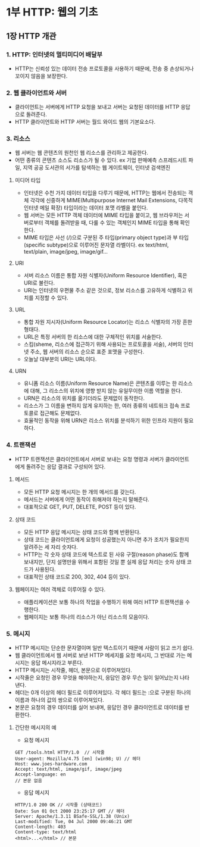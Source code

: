 # 1부 HTTP: 웹의 기초

## 1장 HTTP 개관

### 1. HTTP: 인터넷의 멀티미디어 배달부

- HTTP는 신뢰성 있는 데이터 전송 프로토콜을 사용하기 때문에, 전송 중 손상되거나 꼬이지 않음을 보장한다.

### 2. 웹 클라이언트와 서버

- 클라이언트는 서버에게 HTTP 요청을 보내고 서버는 요청된 데이터를 HTTP 응답으로 돌려준다.
- HTTP 클라이언트와 HTTP 서버는 월드 와이드 웹의 기본요소다.

### 3. 리소스

- 웹 서버는 웹 콘텐츠의 원천인 웹 리소스를 관리하고 제공한다.
- 어떤 종류의 콘텐츠 소스도 리소스가 될 수 있다. ex 기업 판매예측 스프레드시트 파일, 지역 공공 도서관의 서가를 탐색하는 웹 게이트웨이, 인터넷 검색엔진

1. 미디어 타입

   - 인터넷은 수천 가지 데이터 타입을 다루기 때문에, HTTP는 웹에서 전송되는 객체 각각에 신중하게 MIME(Multipurpose Internet Mail Extensions, 다목적 인터넷 메일 확장) 타입이라는 데이터 포맷 라벨을 붙인다.
   - 웹 서버는 모든 HTTP 객체 데이터에 MIME 타입을 붙이고, 웹 브라우저는 서버로부터 객체를 돌려받을 때, 다룰 수 있는 객체인지 MIME 타입을 통해 확인한다.
   - MIME 타입은 사선 (/)으로 구분된 주 타입(primary object type)과 부 타입(specific subtype)으로 이루어진 문자열 라벨이다. ex text/html, text/plain, image/jpeg, image/gif...

2. URI

   - 서버 리소스 이름은 통합 자원 식별자(Uniform Resource Identifier), 혹은 URI로 불린다.
   - URI는 인터넷의 우편물 주소 같은 것으로, 정보 리소스를 고유하게 식별하고 위치를 지정할 수 있다.

3. URL

   - 통합 자원 지시자(Uniform Resource Locator)는 리소스 식별자의 가장 흔한 형태다.
   - URL은 특정 서버의 한 리소스에 대한 구체적인 위치를 서술한다.
   - 스킴(sheme, 리소스에 접근하기 위해 사용되는 프로토콜을 서술), 서버의 인터넷 주소, 웹 서버의 리소스 순으로 표준 포맷을 구성한다.
   - 오늘날 대부분의 URI는 URL이다.

4. URN

   - 유니폼 리소스 이름(Uniform Resource Name)은 콘텐츠를 이루는 한 리소스에 대해, 그 리소스의 위치에 영향 받지 않는 유일무이한 이름 역할을 한다.
   - URN은 리소스의 위치를 옮기더라도 문제없이 동작한다.
   - 리소스가 그 이름을 변하지 않게 유지하는 한, 여러 종류의 네트워크 접속 프로토콜로 접근해도 문제없다.
   - 효율적인 동작을 위해 URN은 리소스 위치를 분석하기 위한 인프라 지원이 필요하다.

### 4. 트랜잭션

- HTTP 트랜잭션은 클라이언트에서 서버로 보내는 요청 명령과 서버가 클라이언트에게 돌려주는 응답 결과로 구성되어 있다.

1. 메서드

   - 모든 HTTP 요청 메시지는 한 개의 메서드를 갖는다.
   - 메서드는 서버에게 어떤 동작이 취해져야 하는지 말해준다.
   - 대표적으로 GET, PUT, DELETE, POST 등이 있다.

2. 상태 코드

   - 모든 HTTP 응답 메시지는 상태 코드와 함께 반환된다.
   - 상태 코드는 클라이언트에게 요청이 성공했는지 아니면 추가 조치가 필요한지 알려주는 세 자리 숫자다.
   - HTTP는 각 숫자 상태 코드에 텍스트로 된 사유 구절(reason phase)도 함께 보내지만, 단지 설명만을 위해서 포함된 것일 뿐 실제 응답 처리는 숫자 상태 코드가 사용된다.
   - 대표적인 상태 코드로 200, 302, 404 등이 있다.

3. 웹페이지는 여러 객체로 이루어질 수 있다.

   - 애플리케이션은 보통 하나의 작업을 수행하기 위해 여러 HTTP 트랜잭션을 수행한다.
   - 웹페이지는 보통 하나의 리소스가 아닌 리소스의 모음이다.

### 5. 메시지

- HTTP 메시지는 단순한 문자열이며 일반 텍스트이기 때문에 사람이 읽고 쓰기 쉽다.
- 웹 클라이언트에서 웹 서버로 보낸 HTTP 메세지를 요청 메시지, 그 반대로 가는 메시지는 응답 메시지라고 부른다.
- HTTP 메시지는 시작줄, 헤더, 본문으로 이루어져있다.
- 시작줄은 요청인 경우 무엇을 해야하는지, 응답인 경우 무슨 일이 일어났는지 나타낸다.
- 헤더는 0개 이상의 헤더 필드로 이루어져있다. 각 헤더 필드는 :으로 구분된 하나의 이름과 하나의 값의 쌍으로 이루어져있다.
- 본문은 요청의 경우 데이터를 실어 보내며, 응답인 경우 클라이언트로 데이터를 반환한다.

1. 간단한 메시지의 예

   - 요청 메시지

   ```
   GET /tools.html HTTP/1.0  // 시작줄
   User-agent: Mozilla/4.75 [en] (win98; U) // 헤더
   Host: www.joes-hardware.com
   Accept: text/html, image/gif, image/jpeg
   Accept-language: en
   // 본문 없음
   ```

   - 응답 메시지

   ```
   HTTP/1.0 200 OK // 시작줄 (상태코드)
   Date: Sun 01 Oct 2000 23:25:17 GMT // 헤더
   Server: Apache/1.3.11 BSafe-SSL/1.38 (Unix)
   Last-modified: Tue, 04 Jul 2000 09:46:21 GMT
   Content-length: 403
   Content-type: text/html
   <html>...</html> // 본문
   ```
